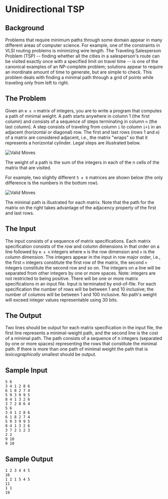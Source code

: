 # Unidirectional TSP 
## Background
Problems that require minimum paths through some domain appear in many different areas of computer science. For example, one of the constraints in VLSI routing problems is minimizing wire length. The Traveling Salesperson Problem (TSP) -- finding whether all the cities in a salesperson's route can be visited exactly once with a specified limit on travel time -- is one of the canonical examples of an NP-complete problem; solutions appear to require an inordinate amount of time to generate, but are simple to check.
This problem deals with finding a minimal path through a grid of points while traveling only from left to right.

## The Problem
Given an `m x n`  matrix of integers, you are to write a program that computes a path of minimal weight. A path starts anywhere in column 1 (the first column) and consists of a sequence of steps terminating in column `n` (the last column). A step consists of traveling from column `i` to column `i+1` in an adjacent (horizontal or diagonal) row. The first and last rows (rows 1 and `m`) of a matrix are considered adjacent, i.e., the matrix "wraps" so that it represents a horizontal cylinder. Legal steps are illustrated below.

![Valid Moves](https://raw.github.com/Kusold/ProgrammingChallenges/master/images/UnidirectionalTSP_1.gif)
 
The weight of a path is the sum of the integers in each of the n cells of the matrix that are visited.

For example, two slightly different `5 x 6`   matrices are shown below (the only difference is the numbers in the bottom row).

![Valid Moves](https://raw.github.com/Kusold/ProgrammingChallenges/master/images/UnidirectionalTSP_2.gif)

The minimal path is illustrated for each matrix. Note that the path for the matrix on the right takes advantage of the adjacency property of the first and last rows.

## The Input
The input consists of a sequence of matrix specifications. Each matrix specification consists of the row and column dimensions in that order on a line followed by `m x n`  integers where `m` is the row dimension and `n` is the column dimension. The integers appear in the input in row major order, i.e., the first `n` integers constitute the first row of the matrix, the second `n` integers constitute the second row and so on. The integers on a line will be separated from other integers by one or more spaces. Note: integers are not restricted to being positive. There will be one or more matrix specifications in an input file. Input is terminated by end-of-file.
For each specification the number of rows will be between 1 and 10 inclusive; the number of columns will be between 1 and 100 inclusive. No path's weight will exceed integer values representable using 30 bits.

## The Output
Two lines should be output for each matrix specification in the input file, the first line represents a minimal-weight path, and the second line is the cost of a minimal path. The path consists of a sequence of n integers (separated by one or more spaces) representing the rows that constitute the minimal path. If there is more than one path of minimal weight the path that is *lexicographically* smallest should be output.

## Sample Input
    5 6
    3 4 1 2 8 6
    6 1 8 2 7 4
    5 9 3 9 9 5
    8 4 1 3 2 6
    3 7 2 8 6 4
    5 6
    3 4 1 2 8 6
    6 1 8 2 7 4
    5 9 3 9 9 5
    8 4 1 3 2 6
    3 7 2 1 2 3
    2 2
    9 10
	9 10

## Sample Output
    1 2 3 4 4 5
    16
    1 2 1 5 4 5
    11
    1 1
    19
